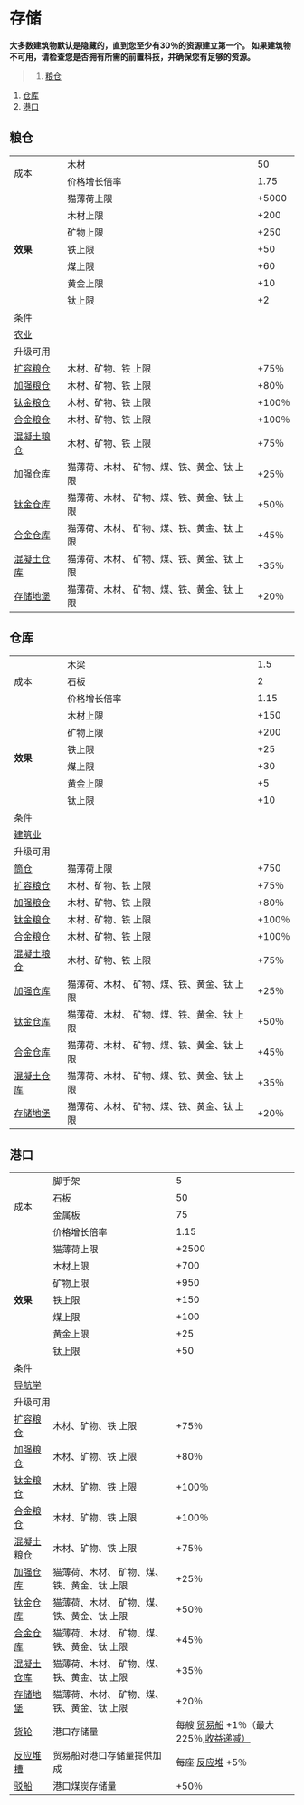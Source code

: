 # 存储
**大多数建筑物默认是隐藏的，直到您至少有30％的资源建立第一个。 如果建筑物不可用，请检查您是否拥有所需的前置科技，并确保您有足够的资源。**

>1. [粮仓](#粮仓 "粮仓")
1. [仓库](#仓库 "仓库")
1. [港口](#港口 "港口")


## 粮仓
<table class="wikitable">
	<tbody>
		<tr>
			<td rowspan="2" class="em">
							成本
			</td>
			<td >
							木材
			</td>
			<td >
							50
			</td>
		</tr>
		<tr>
			<td >
						价格增长倍率
			</td>
			<td >
						1.75
			</td>
		</tr>
		<tr>
			<td rowspan="7">
				<strong>
							效果
				</strong>
			</td>
			<td >
						猫薄荷上限
			</td>
			<td >
						+5000
			</td>
		</tr>
		<tr>
			<td >
						木材上限
			</td>
			<td >
						+200
			</td>
		</tr>
		<tr>
			<td >
						矿物上限
			</td>
			<td >
						+250
			</td>
		</tr>
		<tr>
			<td >
						铁上限
			</td>
			<td >
						+50
			</td>
		</tr>
		<tr>
			<td >
						煤上限
			</td>
			<td >
						+60
			</td>
		</tr>
		<tr>
			<td >
						黄金上限
			</td>
			<td >
						+10
			</td>
		</tr>
		<tr>
			<td >
						钛上限
			</td>
			<td >
						+2
			</td>
		</tr>
		<tr>
			<td colspan="3" class="em">
						条件
			</td>
		</tr>
		<tr>
			<td colspan="3">
				<a href="?file=001-猫咪百科/03-科学/01-科学#农业">
							农业
				</a>
			</td>
		</tr>
		<tr>
			<td colspan="3" class="em">
						升级可用
			</td>
		</tr>
		<tr>
			<td>
				<a href="?file=001-猫咪百科/04-工坊/01-升级#扩容粮仓">
							扩容粮仓
				</a>
			</td>
			<td >
						木材、矿物、铁 上限
			</td>
			<td >
						+75％
			</td>
		</tr>
		<tr>
			<td>
				<a href="?file=001-猫咪百科/04-工坊/01-升级#加强粮仓">
							加强粮仓
				</a>
			</td>
			<td >
						木材、矿物、铁 上限
			</td>
			<td >
						+80％
			</td>
		</tr>
		<tr>
			<td>
				<a href="?file=001-猫咪百科/04-工坊/01-升级#钛金粮仓">
							钛金粮仓
				</a>
			</td>
			<td >
						木材、矿物、铁 上限
			</td>
			<td >
						+100％
			</td>
		</tr>
		<tr>
			<td>
				<a href="?file=001-猫咪百科/04-工坊/01-升级#合金粮仓">
							合金粮仓
				</a>
			</td>
			<td >
						木材、矿物、铁 上限
			</td>
			<td >
						+100％
			</td>
		</tr>
		<tr>
			<td>
				<a href="?file=001-猫咪百科/04-工坊/01-升级#混凝土粮仓">
							混凝土粮仓
				</a>
			</td>
			<td >
						木材、矿物、铁 上限
			</td>
			<td >
						+75％
			</td>
		</tr>
		<tr>
			<td>
				<a href="?file=001-猫咪百科/04-工坊/01-升级#加强仓库">
							加强仓库
				</a>
			</td>
			<td >
						猫薄荷、木材、 矿物、煤、铁、黄金、钛 上限
			</td>
			<td >
						+25％
			</td>
		</tr>
		<tr>
			<td>
				<a href="?file=001-猫咪百科/04-工坊/01-升级#钛金仓库">
							钛金仓库
				</a>
			</td>
			<td >
						猫薄荷、木材、 矿物、煤、铁、黄金、钛 上限
			</td>
			<td >
						+50％
			</td>
		</tr>
		<tr>
			<td>
				<a href="?file=001-猫咪百科/04-工坊/01-升级#合金仓库">
							合金仓库
				</a>
			</td>
			<td >
						猫薄荷、木材、 矿物、煤、铁、黄金、钛 上限
			</td>
			<td >
						+45％
			</td>
		</tr>
		<tr>
			<td>
				<a href="?file=001-猫咪百科/04-工坊/01-升级#混凝土仓库">
							混凝土仓库
				</a>
			</td>
			<td >
						猫薄荷、木材、 矿物、煤、铁、黄金、钛 上限
			</td>
			<td >
						+35％
			</td>
		</tr>
		<tr>
			<td>
				<a href="?file=001-猫咪百科/04-工坊/01-升级#存储地堡">
							存储地堡
				</a>
			</td>
			<td >
						猫薄荷、木材、 矿物、煤、铁、黄金、钛 上限
			</td>
			<td >
						+20％
			</td>
		</tr>
	</tbody>
</table>


## 仓库
<table class="wikitable">
	<tbody>
		<tr>
			<td rowspan="3" class="em">
							成本
			</td>
			<td >
							木梁
			</td>
			<td >
							1.5
			</td>
		</tr>
		<tr>
			<td >
						石板
			</td>
			<td >
						2
			</td>
		</tr>
		<tr>
			<td >
						价格增长倍率
			</td>
			<td >
						1.15
			</td>
		</tr>
		<tr>
			<td rowspan="6">
				<strong>
							效果
				</strong>
			</td>
			<td >
						木材上限
			</td>
			<td >
						+150
			</td>
		</tr>
		<tr>
			<td >
						矿物上限
			</td>
			<td >
						+200
			</td>
		</tr>
		<tr>
			<td >
						铁上限
			</td>
			<td >
						+25
			</td>
		</tr>
		<tr>
			<td >
						煤上限
			</td>
			<td >
						+30
			</td>
		</tr>
		<tr>
			<td >
						黄金上限
			</td>
			<td >
						+5
			</td>
		</tr>
		<tr>
			<td >
						钛上限
			</td>
			<td >
						+10
			</td>
		</tr>
		<tr>
			<td colspan="3" class="em">
						条件
			</td>
		</tr>
		<tr>
			<td colspan="3">
				<a href="?file=001-猫咪百科/03-科学/01-科学#建筑业">
							建筑业
				</a>
			</td>
		</tr>
		<tr>
			<td colspan="3" class="em">
						升级可用
			</td>
		</tr>
		<tr>
			<td>
				<a href="?file=001-猫咪百科/04-工坊/01-升级#筒仓">
							筒仓
				</a>
			</td>
			<td >
						猫薄荷上限
			</td>
			<td >
						+750
			</td>
		</tr>
		<tr>
			<td>
				<a href="?file=001-猫咪百科/04-工坊/01-升级#扩容粮仓">
							扩容粮仓
				</a>
			</td>
			<td >
						木材、矿物、铁 上限
			</td>
			<td >
						+75％
			</td>
		</tr>
		<tr>
			<td>
				<a href="?file=001-猫咪百科/04-工坊/01-升级#加强粮仓">
							加强粮仓
				</a>
			</td>
			<td >
						木材、矿物、铁 上限
			</td>
			<td >
						+80％
			</td>
		</tr>
		<tr>
			<td>
				<a href="?file=001-猫咪百科/04-工坊/01-升级#钛金粮仓">
							钛金粮仓
				</a>
			</td>
			<td >
						木材、矿物、铁 上限
			</td>
			<td >
						+100％
			</td>
		</tr>
		<tr>
			<td>
				<a href="?file=001-猫咪百科/04-工坊/01-升级#合金粮仓">
							合金粮仓
				</a>
			</td>
			<td >
						木材、矿物、铁 上限
			</td>
			<td >
						+100％
			</td>
		</tr>
		<tr>
			<td>
				<a href="?file=001-猫咪百科/04-工坊/01-升级#混凝土粮仓">
							混凝土粮仓
				</a>
			</td>
			<td >
						木材、矿物、铁 上限
			</td>
			<td >
						+75％
			</td>
		</tr>
		<tr>
			<td>
				<a href="?file=001-猫咪百科/04-工坊/01-升级#">
							加强仓库
				</a>
			</td>
			<td >
						猫薄荷、木材、 矿物、煤、铁、黄金、钛 上限
			</td>
			<td >
						+25％
			</td>
		</tr>
		<tr>
			<td>
				<a href="?file=001-猫咪百科/04-工坊/01-升级#钛金仓库">
							钛金仓库
				</a>
			</td>
			<td >
						猫薄荷、木材、 矿物、煤、铁、黄金、钛 上限
			</td>
			<td >
						+50％
			</td>
		</tr>
		<tr>
			<td>
				<a href="?file=001-猫咪百科/04-工坊/01-升级#合金仓库">
							合金仓库
				</a>
			</td>
			<td >
						猫薄荷、木材、 矿物、煤、铁、黄金、钛 上限
			</td>
			<td >
						+45％
			</td>
		</tr>
		<tr>
			<td>
				<a href="?file=001-猫咪百科/04-工坊/01-升级#混凝土仓库">
							混凝土仓库
				</a>
			</td>
			<td >
						猫薄荷、木材、 矿物、煤、铁、黄金、钛 上限
			</td>
			<td >
						+35％
			</td>
		</tr>
		<tr>
			<td>
				<a href="?file=001-猫咪百科/04-工坊/01-升级#存储地堡">
							存储地堡
				</a>
			</td>
			<td >
						猫薄荷、木材、 矿物、煤、铁、黄金、钛 上限
			</td>
			<td >
						+20％
			</td>
		</tr>
	</tbody>
</table>

## 港口
<table class="wikitable">
	<tbody>
		<tr>
			<td rowspan="4" class="em">
							成本
			</td>
			<td >
							脚手架
			</td>
			<td >
							5
			</td>
		</tr>
		<tr>
			<td >
						石板
			</td>
			<td >
						50
			</td>
		</tr>
		<tr>
			<td >
						金属板
			</td>
			<td >
						75
			</td>
		</tr>
		<tr>
			<td >
						价格增长倍率
			</td>
			<td >
						1.15
			</td>
		</tr>
		<tr>
			<td rowspan="7">
				<strong>
							效果
				</strong>
			</td>
			<td >
						猫薄荷上限
			</td>
			<td >
						+2500
			</td>
		</tr>
		<tr>
			<td >
						木材上限
			</td>
			<td >
						+700
			</td>
		</tr>
		<tr>
			<td >
						矿物上限
			</td>
			<td >
						+950
			</td>
		</tr>
		<tr>
			<td >
						铁上限
			</td>
			<td >
						+150
			</td>
		</tr>
		<tr>
			<td >
						煤上限
			</td>
			<td >
						+100
			</td>
		</tr>
		<tr>
			<td >
						黄金上限
			</td>
			<td >
						+25
			</td>
		</tr>
		<tr>
			<td >
						钛上限
			</td>
			<td >
						+50
			</td>
		</tr>
		<tr>
			<td colspan="3" class="em">
						条件
			</td>
		</tr>
		<tr>
			<td colspan="3">
				<a href="?file=001-猫咪百科/03-科学/01-科学#导航学">
							导航学
				</a>
			</td>
		</tr>
		<tr>
			<td colspan="3" class="em">
						升级可用
			</td>
		</tr>
		<tr>
			<td>
				<a href="?file=001-猫咪百科/04-工坊/01-升级#扩容粮仓">
							扩容粮仓
				</a>
			</td>
			<td >
						木材、矿物、铁 上限
			</td>
			<td >
						+75％
			</td>
		</tr>
		<tr>
			<td>
				<a href="?file=001-猫咪百科/04-工坊/01-升级#加强粮仓">
							加强粮仓
				</a>
			</td>
			<td >
						木材、矿物、铁 上限
			</td>
			<td >
						+80％
			</td>
		</tr>
		<tr>
			<td>
				<a href="?file=001-猫咪百科/04-工坊/01-升级#钛金粮仓">
							钛金粮仓
				</a>
			</td>
			<td >
						木材、矿物、铁 上限
			</td>
			<td >
						+100％
			</td>
		</tr>
		<tr>
			<td>
				<a href="?file=001-猫咪百科/04-工坊/01-升级#合金粮仓">
							合金粮仓
				</a>
			</td>
			<td >
						木材、矿物、铁 上限
			</td>
			<td >
						+100％
			</td>
		</tr>
		<tr>
			<td>
				<a href="?file=001-猫咪百科/04-工坊/01-升级#混凝土粮仓">
							混凝土粮仓
				</a>
			</td>
			<td >
						木材、矿物、铁 上限
			</td>
			<td >
						+75％
			</td>
		</tr>
		<tr>
			<td>
				<a href="?file=001-猫咪百科/04-工坊/01-升级#加强仓库">
							加强仓库
				</a>
			</td>
			<td >
						猫薄荷、木材、 矿物、煤、铁、黄金、钛 上限
			</td>
			<td >
						+25％
			</td>
		</tr>
		<tr>
			<td>
				<a href="?file=001-猫咪百科/04-工坊/01-升级#钛金仓库">
							钛金仓库
				</a>
			</td>
			<td >
						猫薄荷、木材、 矿物、煤、铁、黄金、钛 上限
			</td>
			<td >
						+50％
			</td>
		</tr>
		<tr>
			<td>
				<a href="?file=001-猫咪百科/04-工坊/01-升级#合金仓库">
							合金仓库
				</a>
			</td>
			<td >
						猫薄荷、木材、 矿物、煤、铁、黄金、钛 上限
			</td>
			<td >
						+45％
			</td>
		</tr>
		<tr>
			<td>
				<a href="?file=001-猫咪百科/04-工坊/01-升级#混凝土仓库">
							混凝土仓库
				</a>
			</td>
			<td >
						猫薄荷、木材、 矿物、煤、铁、黄金、钛 上限
			</td>
			<td >
						+35％
			</td>
		</tr>
		<tr>
			<td>
				<a href="?file=001-猫咪百科/04-工坊/01-升级#存储地堡">
							存储地堡
				</a>
			</td>
			<td >
						猫薄荷、木材、 矿物、煤、铁、黄金、钛 上限
			</td>
			<td >
						+20％
			</td>
		</tr>
		<tr>
			<td>
				    <a href="?file=001-猫咪百科/04-工坊/01-升级#货轮">货轮</a>
			</td>
			<td >
						港口存储量
			</td>
			<td >				
						每艘 <a href="?file=001-猫咪百科/04-工坊/02-工艺#贸易船">贸易船</a> +1％（最大 225％,<a href="?file=005-名词解释/04-收益递减">收益递减）
			</td>
		</tr>
		<tr>
			<td>
				<a href="?file=001-猫咪百科/04-工坊/01-升级#反应堆槽">
							反应堆槽
				</a>
			</td>
			<td >
					  贸易船对港口存储量提供加成
			</td>
			<td >
						每座 <a href="?file=001-猫咪百科/01-建筑物/06-工业建筑#反应堆">反应堆</a> +5％
			</td>
		</tr>
		<tr>
			<td>
				<a href="?file=001-猫咪百科/04-工坊/01-升级#驳船">
							驳船
				</a>
			</td>
			<td >
						港口煤炭存储量
			</td>
			<td >
						+50％
			</td>
		</tr>
	</tbody>
</table>
